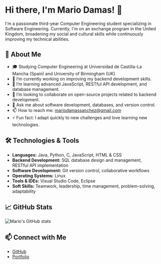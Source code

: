# Hi there, I'm Mario Damas! 👋

I'm a passionate third-year Computer Engineering student specializing in Software Engineering. Currently, I'm on an exchange program in the United Kingdom, broadening my social and cultural skills while continuously improving my technical abilities.

## 🚀 About Me

- 🎓 Studying Computer Engineering at Universidad de Castilla-La Mancha (Spain) and University of Birmingham (UK).
- 🔭 I’m currently working on improving my backend development skills.
- 🌱 I’m learning advanced JavaScript, RESTful API development, and database management.
- 👯 I’m looking to collaborate on open-source projects related to backend development.
- 💬 Ask me about software development, databases, and version control.
- 📫 How to reach me: [mariodamassanchez@gmail.com](mailto:mariodamassanchez@gmail.com)
- ⚡ Fun fact: I adapt quickly to new challenges and love learning new technologies.

## 🛠️ Technologies & Tools

- **Languages:** Java, Python, C, JavaScript, HTML & CSS
- **Backend Development:** SQL database design and management, RESTful API implementation
- **Software Development:** Git version control, collaborative workflows
- **Operating Systems:** Linux
- **Tools & IDEs:** Visual Studio Code, Eclipse
- **Soft Skills:** Teamwork, leadership, time management, problem-solving, adaptability

## 📈 GitHub Stats

![Mario's GitHub stats](https://github-readme-stats.vercel.app/api?username=mariodamas&show_icons=true&theme=radical)

## 📫 Connect with Me

- [GitHub](https://github.com/mariodamas)
- [Portfolio](https://mariodamas.github.io/portfolio_astro/)
